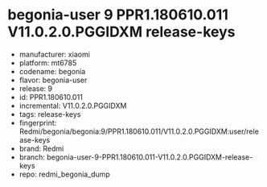 # begonia-user 9 PPR1.180610.011 V11.0.2.0.PGGIDXM release-keys
- manufacturer: xiaomi
- platform: mt6785
- codename: begonia
- flavor: begonia-user
- release: 9
- id: PPR1.180610.011
- incremental: V11.0.2.0.PGGIDXM
- tags: release-keys
- fingerprint: Redmi/begonia/begonia:9/PPR1.180610.011/V11.0.2.0.PGGIDXM:user/release-keys
- brand: Redmi
- branch: begonia-user-9-PPR1.180610.011-V11.0.2.0.PGGIDXM-release-keys
- repo: redmi_begonia_dump
